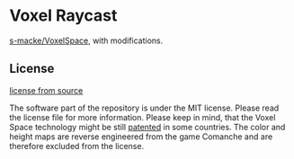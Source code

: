 # Voxel Raycast 

[s-macke/VoxelSpace](https://github.com/s-macke/VoxelSpace), with modifications.



## License 

[license from source](https://github.com/s-macke/VoxelSpace)

The software part of the repository is under the MIT license. Please read the license file for more information. Please keep in mind, that the Voxel Space technology might be still [patented](https://patents.justia.com/assignee/novalogic-inc) in some countries. The color and height maps are reverse engineered from the game Comanche and are therefore excluded from the license.
